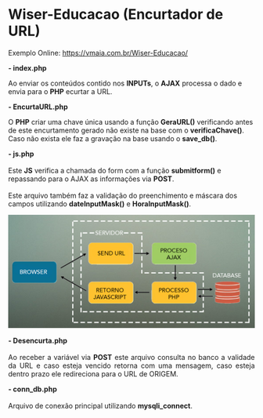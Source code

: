 # Wiser-Educacao (Encurtador de URL)

Exemplo Online: https://vmaia.com.br/Wiser-Educacao/

<b>- index.php</b>
  <p>Ao enviar os conteúdos contido nos <b>INPUTs</b>, o <b>AJAX</b> processa o dado e envia para o <b>PHP</b> ecurtar a URL.	
  </p>

  <b>- EncurtaURL.php</b>			
  <p>O <b>PHP</b> criar uma chave única usando a função <b>GeraURL()</b> verificando antes de este encurtamento gerado não existe na base com o <b>verificaChave()</b>.
  <br>Caso não exista ele faz a gravação na base usando o <b>save_db()</b>.</p>

  <b>- js.php</b>			
  <br>Este <b>JS</b> verifica a chamada do form com a função <b>submitform()</b> e repassando para o AJAX as informações via <b>POST</b>.							
  <br>Este arquivo também faz a validação do preenchimento e máscara dos campos utilizando <b>dateInputMask()</b> e <b>HoraInputMask()</b>.
  </p>	

</div>
<div class="6u$ 12u$(medium) important(medium)" style="text-align: justify;">
  <span class="image fit"><img src="images/process.jpg" alt="" /></span>

  <b>- Desencurta.php</b>			
  <br>Ao receber a variável via <b>POST</b> este arquivo consulta no banco a validade da URL e caso esteja vencido retorna com uma mensagem, caso esteja dentro prazo ele redireciona para o URL de ORIGEM.							
  </p>

  <b>- conn_db.php</b>			
  <br>Arquivo de conexão principal utilizando <b>mysqli_connect</b>.
  </p>	
